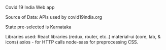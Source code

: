 Covid 19 India Web app

Source of Data: APIs used by covid19india.org

State pre-selected is Karnataka

Libraries used:
React libraries (redux, router, etc..)
material-ui (core, lab, & icons)
axios - for HTTP calls
node-sass for preprocessing CSS.

